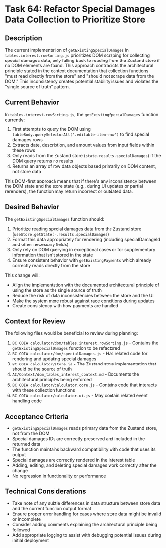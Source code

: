 # Task 64: Refactor Special Damages Data Collection to Prioritize Store

## Description

The current implementation of `getExistingSpecialDamages` in `tables.interest.rowSorting.js` prioritizes DOM scraping for collecting special damages data, only falling back to reading from the Zustand store if no DOM elements are found. This approach contradicts the architectural principle stated in the context documentation that collection functions "must read directly from the store" and "should not scrape data from the DOM." This inconsistency creates potential stability issues and violates the "single source of truth" pattern.

## Current Behavior

In `tables.interest.rowSorting.js`, the `getExistingSpecialDamages` function currently:
1. First attempts to query the DOM using `tableBody.querySelectorAll('.editable-item-row')` to find special damages rows
2. Extracts date, description, and amount values from input fields within these rows
3. Only reads from the Zustand store (`state.results.specialDamages`) if the DOM query returns no results
4. Returns an array of row data objects based primarily on DOM content, not store data

This DOM-first approach means that if there's any inconsistency between the DOM state and the store state (e.g., during UI updates or partial rerenders), the function may return incorrect or outdated data.

## Desired Behavior

The `getExistingSpecialDamages` function should:
1. Prioritize reading special damages data from the Zustand store (`useStore.getState().results.specialDamages`)
2. Format this data appropriately for rendering (including specialDamageId and other necessary fields)
3. Only rely on DOM querying in exceptional cases or for supplementary information that isn't stored in the state
4. Ensure consistent behavior with `getExistingPayments` which already correctly reads directly from the store

This change will:
- Align the implementation with the documented architectural principle of using the store as the single source of truth
- Reduce the risk of data inconsistencies between the store and the UI
- Make the system more robust against race conditions during updates
- Create consistency with how payments are handled

## Context for Review

The following files would be beneficial to review during planning:

1. `BC COIA calculator/dom/tables.interest.rowSorting.js` - Contains the `getExistingSpecialDamages` function to be refactored
2. `BC COIA calculator/dom/specialDamages.js` - Has related code for rendering and updating special damages
3. `BC COIA calculator/store.js` - The Zustand store implementation that should be the source of truth
4. `AI/Context/dom_tables_interest_context.md` - Documents the architectural principles being enforced
5. `BC COIA calculator/calculator.core.js` - Contains code that interacts with these collection functions
6. `BC COIA calculator/calculator.ui.js` - May contain related event handling code

## Acceptance Criteria

- `getExistingSpecialDamages` reads primary data from the Zustand store, not from the DOM
- Special damages IDs are correctly preserved and included in the returned data
- The function maintains backward compatibility with code that uses its output
- Special damages are correctly rendered in the interest table
- Adding, editing, and deleting special damages work correctly after the change
- No regression in functionality or performance

## Technical Considerations

- Take note of any subtle differences in data structure between store data and the current function output format
- Ensure proper error handling for cases where store data might be invalid or incomplete
- Consider adding comments explaining the architectural principle being followed
- Add appropriate logging to assist with debugging potential issues during initial deployment
